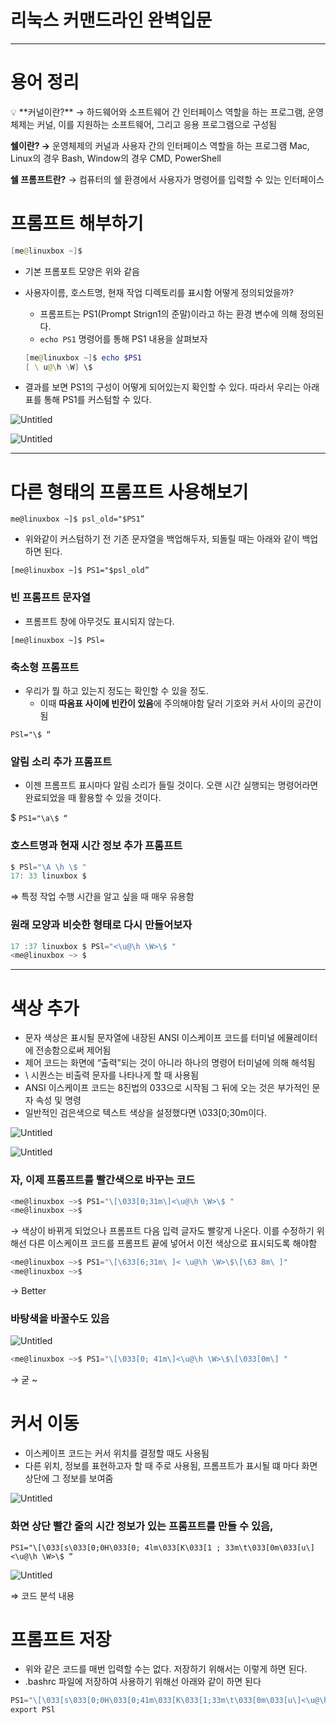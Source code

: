# 리눅스 커맨드라인 완벽입문

---

# 용어 정리

<aside>
💡 **커널이란?**
→ 하드웨어와 소프트웨어 간 인터페이스 역할을 하는 프로그램, 운영체제는 커널, 이를 지원하는 소프트웨어, 그리고 응용 프로그램으로 구성됨 

**쉘이란?
→** 운영체제의 커널과 사용자 간의 인터페이스 역할을 하는 프로그램
Mac, Linux의 경우 Bash, Window의 경우 CMD, PowerShell

**쉘 프롬프트란?**
→ 컴퓨터의 쉘 환경에서 사용자가 명령어를 입력할 수 있는 인터페이스

</aside>

# 프롬프트 해부하기

```powershell
[me@linuxbox ~]$
```

- 기본 프롬포트 모양은 위와 같음
- 사용자이름, 호스트명, 현재 작업 디렉토리를 표시함 어떻게 정의되었을까?
    - 프롬프트는 PS1(Prompt Strign1의 준말)이라고 하는 환경 변수에 의해 정의된다.
    - `echo PS1` 명령어를 통해 PS1 내용을 살펴보자
    
    ```powershell
    [me@linuxbox ~]$ echo $PS1 
    [ \ u@\h \W] \$
    ```
    
- 결과를 보면 PS1의 구성이 어떻게 되어있는지 확인할 수 있다. 따라서 우리는 아래 표를 통해 PS1를 커스텀할 수 있다.

![Untitled](./image/Untitled.png)

![Untitled](./image/Untitled%201.png)

---

# 다른 형태의 프롬프트 사용해보기

`me@linuxbox ~]$ psl_old="$PS1”`

- 위와같이 커스텀하기 전 기존 문자열을 백업해두자, 되돌릴 때는 아래와 같이 백업하면 된다.

`[me@linuxbox ~]$ PS1="$psl_old”`

### 빈 프롬프트 문자열

- 프롬프트 창에 아무것도 표시되지 않는다.

`[me@linuxbox ~]$ PSl=`

### 축소형 프롬프트

- 우리가 뭘 하고 있는지 정도는 확인할 수 있을 정도.
    - 이때 **따옴표 사이에 빈칸이 있음**에 주의해야함 달러 기호와 커서 사이의 공간이 됨

`PSl="\$ “`

### 알림 소리 추가 프롬프트

- 이젠 프롬프트 표시마다 알림 소리가 들릴 것이다. 오랜 시간 실행되는 명령어라면 완료되었을 때 활용할 수 있을 것이다.

$ `PS1="\a\$ “` 

### 호스트명과 현재 시간 정보 추가 프롬프트

```powershell
$ PSl="\A \h \$ "
17: 33 linuxbox $
```

⇒ 특정 작업 수행 시간을 알고 싶을 때 매우 유용함

### 원래 모양과 비슷한 형태로 다시 만들어보자

```powershell
17 :37 linuxbox $ PSl="<\u@\h \W>\$ "
<me@linuxbox ~> $ 
```

---

# 색상 추가

- 문자 색상은 표시될 문자열에 내장된 ANSI 이스케이프 코드를 터미널 에뮬레이터에 전송함으로써 제어됨
- 제어 코드는 화면에 “출력”되는 것이 아니라 하나의 명령어 터미널에 의해 해석됨
- \ 시퀀스는 비출력 문자를 나타나게 할 때 사용됨
- ANSI 이스케이프 코드는 8진법의 033으로 시작됨 그 뒤에 오는 것은 부가적인 문자 속성 및 명령
- 일반적인 검은색으로 텍스트 색상을 설정했다면 \033[0;30m이다.

![Untitled](./image/Untitled%202.png)

![Untitled](./image/Untitled%203.png)

### 자, 이제 프롬프트를 빨간색으로 바꾸는 코드

```powershell
<me@linuxbox ~>$ PS1="\[\033[0;31m\]<\u@\h \W>\$ "
<me@linuxbox ~>$
```

→ 색상이 바뀌게 되었으나 프롬프트 다음 입력 글자도 빨갛게 나온다. 이를 수정하기 위해선 다른 이스케이프 코드를 프롬프트 끝에 넣어서 이전 색상으로 표시되도록 해야함

```powershell
<me@linuxbox ~>$ PS1="\[\633[6;31m\ ]< \u@\h \W>\$\[\63 8m\ ]"
<me@linuxbox ~>$
```

→ Better

### 바탕색을 바꿀수도 있음

![Untitled](./image/Untitled%204.png)

```powershell
<me@linuxbox ~>$ PS1="\[\033[0; 41m\]<\u@\h \W>\$\[\033[0m\] "

```

→ 굳 ~

# 커서 이동

- 이스케이프 코드는 커서 위치를 결정할 때도 사용됨
- 다른 위치, 정보를 표현하고자 할 때 주로 사용됨, 프롬프트가 표시될 떄 마다 화면 상단에 그 정보를 보여줌

![Untitled](./image/Untitled%205.png)

### 화면 상단 빨간 줄의 시간 정보가 있는 프롬프트를 만들 수 있음,

`PS1="\[\033[s\033[0;0H\033[0; 4lm\033[K\033[1 ; 33m\t\033[0m\033[u\]<\u@\h \W>\$ “`

![Untitled](./image/Untitled%206.png)

⇒ 코드 분석 내용

# 프롬프트 저장

- 위와 같은 코드를 매번 입력할 수는 없다. 저장하기 위해서는 이렇게 하면 된다.
- .bashrc 파일에 저장하여 사용하기 위해선 아래와 같이 하면 된다

```powershell
PS1="\[\033[s\033[0;0H\033[0;41m\033[K\033[1;33m\t\033[0m\033[u\]<\u@\h \W>\$ "
export PSl
```